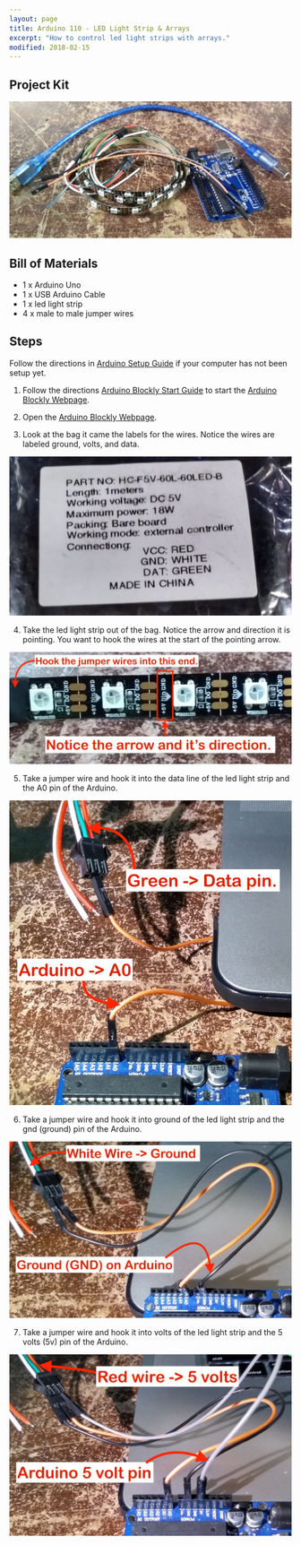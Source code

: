 ```yaml
---
layout: page
title: Arduino 110 - LED Light Strip & Arrays
excerpt: "How to control led light strips with arrays."
modified: 2018-02-15
---
```


## Project Kit

![Arduino Kit](/images/arduino-block/lesson-10/kit.jpg) 

## Bill of Materials

- 1 x Arduino Uno
- 1 x USB Arduino Cable
- 1 x led light strip
- 4 x male to male jumper wires


## Steps

Follow the directions in [Arduino Setup Guide](/arduino-setup) if your computer has not been setup yet.  

1) Follow the directions [Arduino Blockly Start Guide](/arduino-blockly-start) to start the [Arduino Blockly Webpage](http://localhost:3000).
 
2) Open the [Arduino Blockly Webpage](http://localhost:3000).

3) Look at the bag it came the labels for the wires.  Notice the wires are labeled ground, volts, and data.

![LED Light Strip Label](/images/arduino-block/lesson-10/step3.jpg) 

4) Take the led light strip out of the bag.  Notice the arrow and direction it is pointing.  You want to hook the wires at the start of the pointing arrow.

![LED Light Strip](/images/arduino-block/lesson-10/step4.jpg) 

5) Take a jumper wire and hook it into the data line of the led light strip and the A0 pin of the Arduino.

![LED Light Strip](/images/arduino-block/lesson-10/step5.jpg) 

6) Take a jumper wire and hook it into ground of the led light strip and the gnd (ground) pin of the Arduino.

![LED Light Strip](/images/arduino-block/lesson-10/step6.jpg) 

7) Take a jumper wire and hook it into volts of the led light strip and the 5 volts (5v) pin of the Arduino.

![LED Light Strip](/images/arduino-block/lesson-10/step7.jpg) 

